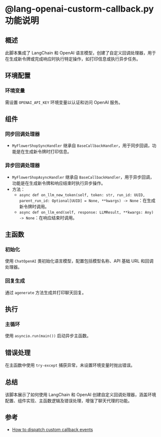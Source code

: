 # @lang-openai-custorm-callback.py 功能说明

## 概述

此脚本集成了 LangChain 和 OpenAI 语言模型，创建了自定义回调处理器，用于在生成新令牌或完成响应时执行特定操作，如打印信息或执行异步任务。

## 环境配置

### 环境变量
需设置 `OPENAI_API_KEY` 环境变量以认证和访问 OpenAI 服务。

## 组件

### 同步回调处理器
- `MyFlowerShopSyncHandler` 继承自 `BaseCallbackHandler`，用于同步回调，功能是在生成新令牌时打印信息。

### 异步回调处理器
- `MyFlowerShopAsyncHandler` 继承自 `BaseCallbackHandler`，用于异步回调，功能是在生成新令牌和响应结束时执行异步操作。
- 方法：
  - `async def on_llm_new_token(self, token: str, run_id: UUID, parent_run_id: Optional[UUID] = None, **kwargs) -> None`：在生成新令牌时调用。
  - `async def on_llm_end(self, response: LLMResult, **kwargs: Any) -> None`：在响应结束时调用。

## 主函数

### 初始化
使用 `ChatOpenAI` 类初始化语言模型，配置包括模型名称、API 基础 URL 和回调处理器。

### 回复生成
通过 `agenerate` 方法生成并打印聊天回复。

## 执行

### 主循环
使用 `asyncio.run(main())` 启动异步主函数。

## 错误处理
在主函数中使用 `try-except` 捕获异常，未设置环境变量时抛出错误。

## 总结
该脚本展示了如何使用 LangChain 和 OpenAI 创建自定义回调处理器，涵盖环境配置、组件实现、主函数逻辑及错误处理，增强了聊天代理的功能。

## 参考

- [How to dispatch custom callback events](https://python.langchain.com/docs/how_to/callbacks_custom_events/#async-callback-handler)